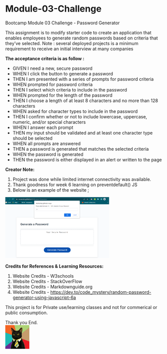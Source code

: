 # Module-03-Challenge
Bootcamp Module 03 Challenge - Password Generator

This assignment is to modify starter code to create an application that enables employees to generate random passwords based on criteria that they’ve selected. Note : several deployed projects is a minimum requirement to receive an initial interview at many companies

**The acceptance criteria is as follow :**
- GIVEN I need a new, secure password
- WHEN I click the button to generate a password
- THEN I am presented with a series of prompts for password criteria
- WHEN prompted for password criteria
- THEN I select which criteria to include in the password
- WHEN prompted for the length of the password
- THEN I choose a length of at least 8 characters and no more than 128 characters
- WHEN asked for character types to include in the password
- THEN I confirm whether or not to include lowercase, uppercase, numeric, and/or special characters
- WHEN I answer each prompt
- THEN my input should be validated and at least one character type should be selected
- WHEN all prompts are answered
- THEN a password is generated that matches the selected criteria
- WHEN the password is generated
- THEN the password is either displayed in an alert or written to the page

**Creator Note:**
1. Project was done while limited internet connectivity was available.
2. Thank goodness for week 6 learning on preventdefault() JS
3. Below is an example of the website ;
<img src="Images/Password-Generator-Web.png" width=65%>

**Credits for References & Learning Resources:**
1. Website Credits - W3schools
2. Website Credits - StackOverFlow
3. Website Credits - Markdownguide.org
4. Website Credits - https://dev.to/code_mystery/random-password-generator-using-javascript-6a


This project is for Private use/learning classes and not for commerical or public consumption.

Thank you
End.        
<img src="Images/business-cat1.jpg" width=15%>
